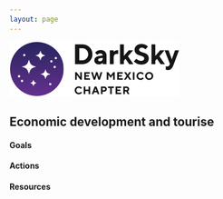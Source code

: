 ```yaml
---
layout: page
---
```


![logo](../logo.png)

## Economic development and tourise

#### Goals 

#### Actions 

#### Resources


